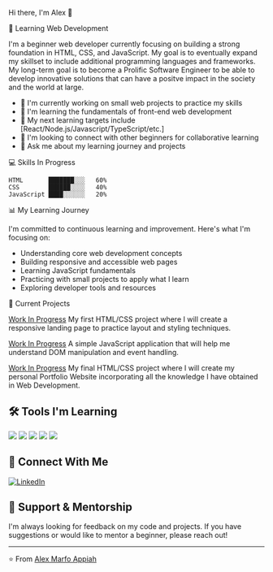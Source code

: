  Hi there, I'm Alex 👋

 🌱 Learning Web Development

I'm a beginner web developer currently focusing on building a strong foundation in HTML, CSS, and JavaScript. My goal is to eventually expand my skillset to include additional programming languages and frameworks. My long-term goal is to become a Prolific Software Engineer to be able to develop innovative solutions that can have
a positve impact in the society and the world at large.

- 🔭 I'm currently working on small web projects to practice my skills
- 🌱 I'm learning the fundamentals of front-end web development
- 🎯 My next learning targets include [React/Node.js/Javascript/TypeScript/etc.]
- 👯 I'm looking to connect with other beginners for collaborative learning
- 💬 Ask me about my learning journey and projects
  

 💻 Skills In Progress

```
HTML       ███████░░░   60%
CSS        ██████░░░░   40% 
JavaScript ████░░░░░░   20%
```

 📊 My Learning Journey

I'm committed to continuous learning and improvement. Here's what I'm focusing on:

- Understanding core web development concepts
- Building responsive and accessible web pages
- Learning JavaScript fundamentals
- Practicing with small projects to apply what I learn
- Exploring developer tools and resources

 🚀 Current Projects
 
 [Work In Progress](https://github.com/YOURUSERNAME/project1)
My first HTML/CSS project where I will create a responsive landing page to practice layout and styling techniques.

 [Work In Progress](https://github.com/YOURUSERNAME/project2)
A simple JavaScript application that will help me understand DOM manipulation and event handling.

 [Work In Progress](https://github.com/YOURUSERNAME/project2)
My final HTML/CSS project where I will create my personal Portfolio Website incorporating all the knowledge I have
obtained in Web Development.



## 🛠️ Tools I'm Learning
![](https://img.shields.io/badge/Code-HTML5-informational?style=flat&logo=html5&logoColor=white&color=E34F26)
![](https://img.shields.io/badge/Code-CSS3-informational?style=flat&logo=css3&logoColor=white&color=1572B6)
![](https://img.shields.io/badge/Code-JavaScript-informational?style=flat&logo=javascript&logoColor=white&color=F7DF1E)
![](https://img.shields.io/badge/Editor-VSCode-informational?style=flat&logo=visual-studio-code&logoColor=white&color=007ACC)
![](https://img.shields.io/badge/Tools-Git-informational?style=flat&logo=git&logoColor=white&color=F05032)


## 🤝 Connect With Me
[![LinkedIn](https://img.shields.io/badge/LinkedIn-0077B5?style=for-the-badge&logo=linkedin&logoColor=white)](https://www.linkedin.com/in/theboylexis/)

## 🙏 Support & Mentorship

I'm always looking for feedback on my code and projects. If you have suggestions or would like to mentor a beginner, please reach out!

---

⭐️ From [Alex Marfo Appiah](https://github.com/theboylexis)
